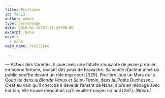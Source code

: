 ```yaml
---
title: Prullière
id: 76213
author: admin
type: personnage
date: 2010-03-15T07:52:47+00:00
excerpt: Nana
novel:
  - nana
main_name: Prullière

---
```

— Acteur des Variétés. Il joue avec une fatuité amusante de jeune premier en bonne fortune, roulant des yeux de bravache. Sa vanité d&rsquo;acteur aimé du public souffre devant un rôle trop court [329]. Prullière joue un Mars de la Courtille dans la _Blonde Venus_ et Saint-Firmin, dans la_Petite Duchesse,_ C&rsquo;est eu vain qu&rsquo;il cherche à devenir l&rsquo;amant de Nana, alors en ménage avec Fontan; elle trouve dégoûtant qu&rsquo;il veuille tromper un ami [287]. _(Nana.)_